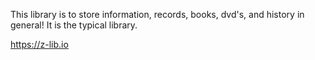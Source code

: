 This library is to store information, records, books, dvd's, and history in general! It is the typical library.

https://z-lib.io